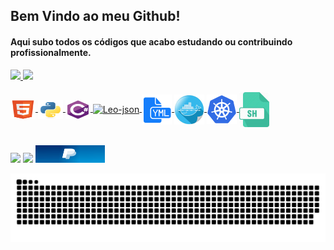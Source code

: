 ## Bem Vindo ao meu Github!
#### Aqui subo todos os códigos que acabo estudando ou contribuindo profissionalmente.
 <div>
  <a href="https://github.com/leosilvasouza">
  <img height="160em" src="https://github-readme-stats.vercel.app/api?username=leosilvasouza&show_icons=true&theme=tokyonight&include_all_commits=true&count_private=true"/>
  <img height="160em" src="https://github-readme-stats.vercel.app/api/top-langs/?username=leosilvasouza&layout=compact&langs_count=7&theme=tokyonight"/>
</div>
 
<div style="display: inline_block"><br>
  <img align="center" alt="Leo-HTML" height="30" width="40" src="https://raw.githubusercontent.com/devicons/devicon/master/icons/html5/html5-original.svg">
  <img align="center" alt="Leo-Python" height="30" width="40" src="https://raw.githubusercontent.com/devicons/devicon/master/icons/python/python-original.svg">
  <img align="center" alt="Leo-HCL" height="30" width="40" src="https://raw.githubusercontent.com/devicons/devicon/master/icons/csharp/csharp-original.svg">
  <img align="center" alt="Leo-json" src="https://img.icons8.com/color/48/000000/json--v1.png">
  <img align="center" alt="Leo-Yaml" src="https://github.com/leosilvasouza/images/blob/main/yml_file_document_icon.png">
  <img align="center" alt="Leo-Docker" src="https://github.com/leosilvasouza/images/blob/main/docker_new_icon.png">
  <img align="center" alt="Leo-Kubernetes" src="https://github.com/leosilvasouza/images/blob/main/kubernetes_icon.png">
  <img align="center" alt="Leo-Shell" src="https://github.com/leosilvasouza/images/blob/main/shell_icon.png">
</div>
  
  ##
 
<div> 
  <a href = "mailto:leonardosilva.souza@yahoo.com.br"><img src="https://img.shields.io/badge/-Gmail-%23333?style=for-the-badge&logo=gmail&logoColor=white" target="_blank"></a>
  <a href="https://www.linkedin.com/in/leonardosilvasouza" target="_blank"><img src="https://img.shields.io/badge/-LinkedIn-%230077B5?style=for-the-badge&logo=linkedin&logoColor=white" target="_blank"></a> 
 <a href="https://www.paypal.com/invoice/est/#34QVZNDYQ46LTT3M" target="_blank"><img src="https://github.com/leosilvasouza/images/blob/main/paypal_new_icon.png" target="_blank"></a> 
 
  ![Snake animation](https://github.com/leosilvasouza/leosilvasouza/blob/output/github-contribution-grid-snake.svg)
 
</div>
